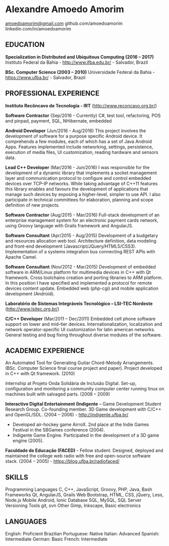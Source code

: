 # Alexandre Amoedo Amorim
amoedoamorim@gmail.com
github.com/amoedoamorim
linkedin.com/in/amoedoamorim

## EDUCATION
**Specialization in Distributed and Ubiquitous Computing (2016 – 2017)**
Instituto Federal da Bahia - http://www.ifba.edu.br/ - Salvador, Brazil

**BSc. Computer Science (2003 – 2010)**
Universidade Federal da Bahia - https://www.ufba.br/ - Salvador, Brazil

## PROFESSIONAL EXPERIENCE
**Instituto Recôncavo de Tecnologia - IRT** (http://www.reconcavo.org.br/)

**Software Contractor** (Sep/2016 - Currently)
C#, test tool, refactoring, POS and pinpad, payment, SQL, NHibernate, embedded

**Android Developer** (Jun/2016 - Aug/2016)
This project involves the development of software for a purpose specific Android device. It comprehends a few modules, each of which has a set of Java Android Apps. Features implemented include networking, settings, persistence, execution of media files, UI customization, reading hardware and sensors data.

**Lead C++ Developer** (Mar/2016 - Jun/2016)
I was responsible for the development of a dynamic library that implements a socket management layer and communication protocol to configure and control embedded devices over TCP-IP networks. While taking advantage of C++11 features this library enables and favours the development of applications that manage such devices by exposing a higher-level, simpler to use API. I also participate in technical committees for elaboration, planning and scope definition of new projects.

**Software Contractor** (Aug/2015 - Mar/2016)
Full-stack development of an enterprise management system for an electronic payment cards network, using Groovy language with Grails framework and AngularJS.

**Software Consultant** (Apr/2015 - Aug/2015)
Development of a budgetary and resources allocation web tool. Architecture definition, data modeling and front-end development (Javascript/JQuery/HTML5/CSS3). Implementation of a systems integration bus connecting REST APIs with Apache Camel.

**Software Consultant** (Nov/2012 - Mar/2015)
Development of embedded software in ARM/Linux platform for multimedia devices in C++ with Qt framework. Cross toolchains creation and porting libraries to ARM platform. In this position I have specified and implemented a protocol for remote devices content update. Embedded web (php-cgi) and mobile application development (Android).

**Laboratório de Sistemas Integráveis Tecnológico – LSI-TEC Nordeste** (http://www.lsitec.org.br/) 

**C/C++ Developer** (Mar/2011 – Dec/2011)
Embedded cell phone software support on lower and mid-tier devices. Internationalization, localization and network operator-specific UI customization for latin american networks. General testing and bug fixing throughout diverse modules of the software.

## ACADEMIC EXPERIENCE
An Automated Tool for Generating Guitar Chord-Melody Arrangements. (BSc. Computer Science final course project and paper). Project developed in C++ with Qt framework. (2010)

Internship at Projeto Onda Solidária de Inclusão Digital. Set-up, configuration and monitoring a community computer center running linux on machines built with salvaged parts. (2008 – 2009)

**Interactive Digital Entertainment (Indigente** – Game Development Student Research Group. Co-founding member. 3D Game development with C/C++ and OpenGL/SDL. (2004 – 2006) - http://indigente.ufba.br/
- Developed air-hockey game AirroX. 2nd place at the Indie Games Festival in the SBGames conference (2004).
- Indigente Game Engine. Participated in the development of a 3D game engine (2005).

**Faculdade de Educação (FACED)** - Fellow student. Designed, deployed and maintained the college web radio with free and open-source software stack. (2004 – 2005) - https://blog.ufba.br/radiofaced/

## SKILLS
Programming Languages
C, C++, JavaScript, Groovy, PHP, Java, Bash
Frameworks
Qt, AngularJS, Grails
Web
Bootstrap, HTML, CSS, jQuery, Less, Node.js
Mobile
Android, Ionic
Database
SQL, MySQL, SQL Server
Versioning Tools
git, svn
Other
Gimp, Inkscape, Basic electronics

## LANGUAGES
English: Proficient
Brazilian Portuguese: Native
Italian: Advanced
Spanish: Intermediate
German: Basic
French: Intermediate
